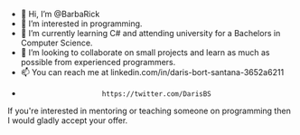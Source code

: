 - 👋 Hi, I’m @BarbaRick
- 👀 I’m interested in programming.
- 🌱 I’m currently learning C# and attending university for a Bachelors in Computer Science.
- 💞️ I’m looking to collaborate on small projects and learn as much as possible from experienced programmers.
- 📫 You can reach me at linkedin.com/in/daris-bort-santana-3652a6211
-                         https://twitter.com/DarisBS

If you're interested in mentoring or teaching someone on programming then I would gladly accept your offer.
